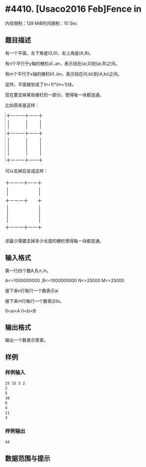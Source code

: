 # #4410. [Usaco2016 Feb]Fence in

内存限制：128 MiB时间限制：10 Sec

## 题目描述

有一个平面，左下角是(0,0)，右上角是(A,B)。

有n个平行于y轴的栅栏a1..an，表示挡在(ai,0)到(ai,B)之间。

有m个平行于x轴的栅栏b1..bn，表示挡在(0,bi)到(A,bi)之间。

这样，平面被划成了(n+1)*(m+1)块。

现在要去掉某些栅栏的一部分，使得每一块都连通。

比如原来是这样：

![](upload/201602/1.jpg)

可以去掉后变成这样：

![](upload/201602/2(1).jpg)

求最少需要去掉多少长度的栅栏使得每一块都连通。

## 输入格式

第一行四个数A,B,n,m。

A<=1000000000 ,B<=1000000000 N<=25000 M<=25000

接下来n行每行一个数表示ai

接下来m行每行一个数表示bi。

0<ai<A  0<bi<B 

## 输出格式

输出一个数表示答案。

## 样例

### 样例输入

    
    15 15 5 2
    2
    5
    10
    6
    4
    11
    3
    

### 样例输出

    
    44
    

## 数据范围与提示

